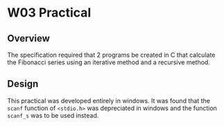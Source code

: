 # W03 Practical

## Overview

The specification required that 2 programs be created in C that calculate the Fibonacci series using an iterative method and a recursive method.

## Design

This practical was developed entirely in windows. It was found that the `scanf` function of `<stdio.h>` was depreciated in windows and the function `scanf_s` was to be used instead.


